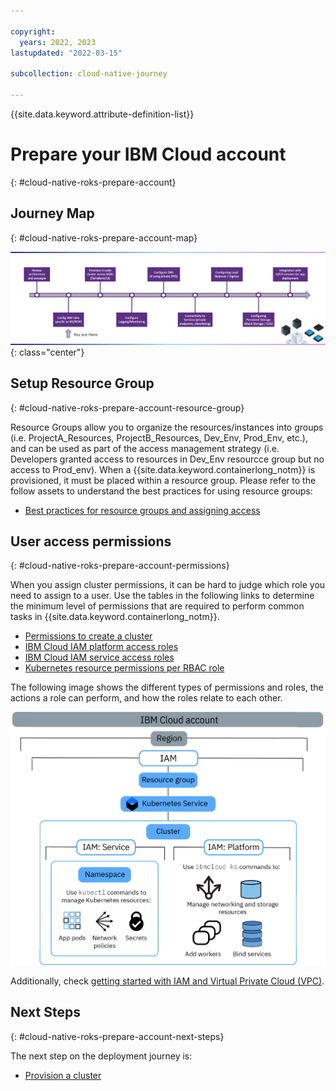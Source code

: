 ```yaml
---

copyright:
  years: 2022, 2023
lastupdated: "2022-03-15"

subcollection: cloud-native-journey

---
```


{{site.data.keyword.attribute-definition-list}}

# Prepare your IBM Cloud account
{: #cloud-native-roks-prepare-account}

## Journey Map
{: #cloud-native-roks-prepare-account-map}

![Architecture](images/prepare-account/journey-map.png){: class="center"}

## Setup Resource Group
{: #cloud-native-roks-prepare-account-resource-group}

Resource Groups allow you to organize the resources/instances into groups (i.e. ProjectA_Resources, ProjectB_Resources, Dev_Env, Prod_Env, etc.), and can be used as part of the access management strategy (i.e. Developers granted access to resources in Dev_Env resourcce group but no access to Prod_env). When a {{site.data.keyword.containerlong_notm}} is provisioned, it must be placed within a resource group. Please refer to the follow assets to understand the best practices for using resource groups:

- [Best practices for resource groups and assigning access](/docs/account?topic=account-account_setup)

## User access permissions
{: #cloud-native-roks-prepare-account-permissions}

When you assign cluster permissions, it can be hard to judge which role you need to assign to a user. Use the tables in the following links to determine the minimum level of permissions that are required to perform common tasks in {{site.data.keyword.containerlong_notm}}.

- [Permissions to create a cluster](https://{DomainName}/docs/containers?topic=containers-access_reference#cluster_create_permissions)
- [IBM Cloud IAM platform access roles](https://{DomainName}/docs/containers?topic=containers-access_reference#iam_platform)
- [IBM Cloud IAM service access roles](https://{DomainName}/docs/containers?topic=containers-access_reference#service)
- [Kubernetes resource permissions per RBAC role](https://{DomainName}/docs/openshift?topic=openshift-access_reference&interface=ui#rbac_ref)

The following image shows the different types of permissions and roles, the actions a role can perform, and how the roles relate to each other.

![user access permissions](images/prepare-account/user_access.png)

Additionally, check [getting started with IAM and Virtual Private Cloud (VPC)](https://{DomainName}/docs/vpc?topic=vpc-iam-getting-started).


## Next Steps
{: #cloud-native-roks-prepare-account-next-steps}

The next step on the deployment journey is:
* [Provision a cluster](/docs/cloud-native-journey?topic=cloud-native-journey-cloud-native-roks-provision-cluster)